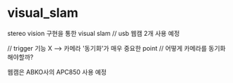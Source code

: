 # visual_slam 

stereo vision 구현을 통한 visual slam 
// usb 웹캠 2개 사용 예정 


// trigger 기능 X --> 카메라 '동기화'가 매우 중요한 point
// 어떻게 카메라를 동기화해야할까? 

웹캠은 ABKO사의 APC850 사용 예정 

